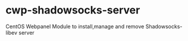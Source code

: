 # cwp-shadowsocks-server
CentOS Webpanel Module to install,manage and remove Shadowsocks-libev server
